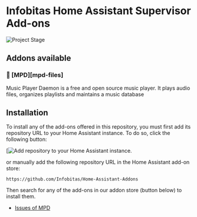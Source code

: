 # Infobitas Home Assistant Supervisor Add-ons

![Project Stage][project-stage-badge]

## Addons available


### 🧩 [MPD][mpd-files]


Music Player Daemon is a free and open source music player. It plays audio files, organizes playlists and maintains a music database


## Installation

To install any of the add-ons offered in this repository, you must first add its repository URL to your Home Assistant instance. To do so, click the following button:

[![Add repository to your Home Assistant instance.][repository-url]

or manually add the following repository URL in the Home Assistant add-on store:

`https://github.com/Infobitas/Home-Assistant-Addons`

Then search for any of the add-ons in our addon store (button below) to install them.

- [Issues of MPD][mpd-issue]

[project-stage-badge]: https://img.shields.io/badge/project%20stage-✔%20stable-green.svg
[Stable-Repository]: https://github.com/Infobitas/Home-Assistant-Addons

[repository-url]: https://my.home-assistant.io/redirect/supervisor_add_addon_repository/?repository_url=https%3A//github.com/Infobitas/Home-Assistant-Addons
[addon-store-url]: https://my.home-assistant.io/redirect/supervisor_store/

[mpd-issue]: https://github.com/Infobitas/Home-Assistant-Addons/mpd/issues
[mpd-version-badge]: https://img.shields.io/badge/version-1.7.5-blue.svg
[mpd-aarch64-badge]: https://img.shields.io/badge/aarch64-yes-green.svg
[mpd-amd64-badge]: https://img.shields.io/badge/amd64-yes-green.svg
[mpd-armhf-badge]: https://img.shields.io/badge/armhf-yes-green.svg
[mpd-armv7-badge]: https://img.shields.io/badge/armv7-yes-green.svg
[mpd-i386-badge]: https://img.shields.io/badge/i386-yes-green.svg
